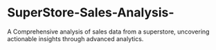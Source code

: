 # SuperStore-Sales-Analysis-
A Comprehensive analysis of sales data from a superstore, uncovering actionable insights through advanced analytics.
